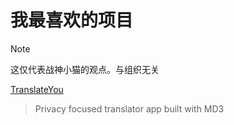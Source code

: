 # 我最喜欢的项目

> [!NOTE]
> 这仅代表战神小猫的观点。与组织无关

[TranslateYou](https://github.com/you-apps/TranslateYou)

> Privacy focused translator app built with MD3
